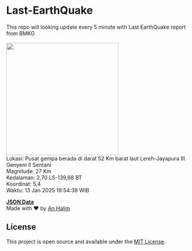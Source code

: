 # Last-EarthQuake
This repo will looking update every 5 minute with Last EarthQuake report from BMKG
<br>
<br>
<img src="undefined" width="300"/>
<br>
Lokasi: Pusat gempa berada di darat 52 Km barat laut Lereh-Jayapura  III Genyem II Sentani <br>
Magnitude: 27 Km <br>
Kedalaman: 2,70 LS-139,68 BT <br>
Koordinat: 5,4 <br>
Waktu: 13 Jan 2025 19:54:38 WIB <br>

<a href="./data/data.json">**JSON Data**</a>
<br>
Made with ❤️ by <a href="https://github.com/an-halim">An Halim</a>
## License

This project is open source and available under the [MIT License](LICENSE).

